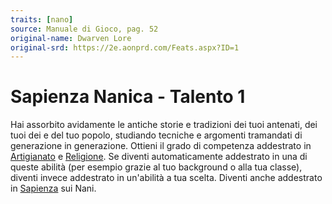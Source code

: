 ```yaml
---
traits: [nano]
source: Manuale di Gioco, pag. 52
original-name: Dwarven Lore
original-srd: https://2e.aonprd.com/Feats.aspx?ID=1
---
```


# Sapienza Nanica - Talento 1

Hai assorbito avidamente le antiche storie e tradizioni dei tuoi antenati, dei
tuoi dei e del tuo popolo, studiando tecniche e argomenti tramandati di
generazione in generazione. Ottieni il grado di competenza addestrato in
[Artigianato](/abilita/artigianato) e [Religione](/abilita/religione). Se
diventi automaticamente addestrato in una di queste abilità (per esempio grazie
al tuo background o alla tua classe), diventi invece addestrato in un'abilità a
tua scelta. Diventi anche addestrato in [Sapienza](/abilita/sapienza) sui Nani.
